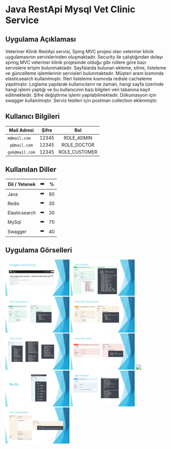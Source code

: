 # Java RestApi Mysql Vet Clinic Service

## Uygulama Açıklaması
Veteriner Klinik RestApi servisi, Sping MVC projesi olan veteriner klinik uygulamasının servislerinden oluşmaktadır. Security ile çalıştığından dolayı spring MVC veteriner klinik projesinde olduğu gibi rollere göre bazı servislere erişim bulunmaktadır. Sayfalarda bulunan ekleme, silme, listeleme ve güncelleme işlemlerinin servisleri bulunmaktadır. Müşteri aram kısmında elasticsearch kullanılmıştır. İlleri listeleme kısmında redisle cacheleme yapılmıştır. Loglama yapılarak kullanıcıların ne zaman, hangi sayfa üzerinde hangi işlemi yaptığı ve bu kullanıcının bazı bilgileri veri tabanına kayıt edilmektedir. Şifre değiştirme işlemi yapılabilmektedir. Dökumasyon için swagger kullanılmıştır. Servis testleri için postman collection eklenmiştir.

## Kullanıcı Bilgileri

 Mail Adresi | Şifre  | Rol |
| ------------- |:-------------:|:-------------:|
|``` m@mail.com ``` | 12345 | ROLE_ADMIN |
|``` p@mail.com``` | 12345 | ROLE_DOCTOR |
| ```gok@mail.com``` | 12345 | ROLE_CUSTOMER |

## Kullanılan Diller

 Dil / Yetenek | :arrow_right: | % |
| ------------- |:-------------:|:-------------:|
| Java | :arrow_right: | 90 |
| Redis | :arrow_right: | 30 |
| Elasticsearch | :arrow_right: | 30 |
| MySql | :arrow_right: | 70 |
| Swagger | :arrow_right: | 40 |

## Uygulama Görselleri
<p>
<a href="https://github.com/Sahsanem/Java-RestApi-Mysql-Vet-Clinic-Service/blob/main/images/restapi%20(6).jpg" target="_blank">
<img src="https://github.com/Sahsanem/Java-RestApi-Mysql-Vet-Clinic-Service/blob/main/images/restapi%20(6).jpg" width="200" style="max-width:100%;"></a>
  
<a href="https://github.com/Sahsanem/Java-RestApi-Mysql-Vet-Clinic-Service/blob/main/images/restapi%20(7).jpg" target="_blank">
<img src="https://github.com/Sahsanem/Java-RestApi-Mysql-Vet-Clinic-Service/blob/main/images/restapi%20(7).jpg" width="200" style="max-width:100%;"></a>
    
<a href="https://github.com/Sahsanem/Java-RestApi-Mysql-Vet-Clinic-Service/blob/main/images/restapi%20(8).jpg" target="_blank">
<img src="https://github.com/Sahsanem/Java-RestApi-Mysql-Vet-Clinic-Service/blob/main/images/restapi%20(8).jpg" width="200" style="max-width:100%;"></a>
      
<a href="https://github.com/Sahsanem/Java-RestApi-Mysql-Vet-Clinic-Service/blob/main/images/restapi%20(9).jpg" target="_blank">
<img src="https://github.com/Sahsanem/Java-RestApi-Mysql-Vet-Clinic-Service/blob/main/images/restapi%20(9).jpg" width="200" style="max-width:100%;"></a>
  
<a href="https://github.com/Sahsanem/Java-RestApi-Mysql-Vet-Clinic-Service/blob/main/images/restapi%20(10).jpg" target="_blank">
<img src="https://github.com/Sahsanem/Java-RestApi-Mysql-Vet-Clinic-Service/blob/main/images/restapi%20(10).jpg" width="200" style="max-width:100%;"></a>
   
<a href="https://github.com/Sahsanem/Java-RestApi-Mysql-Vet-Clinic-Service/blob/main/images/restapi%20(1).jpg" target="_blank">
<img src="https://github.com/Sahsanem/Java-RestApi-Mysql-Vet-Clinic-Service/blob/main/images/restapi%20(1).jpg" width="200" style="max-width:100%;"></a>
      
<a href="https://github.com/Sahsanem/Java-RestApi-Mysql-Vet-Clinic-Service/blob/main/images/restapi%20(2).jpg" target="_blank">
<img src="https://github.com/Sahsanem/Java-RestApi-Mysql-Vet-Clinic-Service/blob/main/images/restapi%20(2).jpgg" width="200" style="max-width:100%;"></a>
        
<a href="https://github.com/Sahsanem/Java-RestApi-Mysql-Vet-Clinic-Service/blob/main/images/restapi%20(3).jpg" target="_blank">
<img src="https://github.com/Sahsanem/Java-RestApi-Mysql-Vet-Clinic-Service/blob/main/images/restapi%20(3).jpg" width="200" style="max-width:100%;"></a>
          
<a href="https://github.com/Sahsanem/Java-RestApi-Mysql-Vet-Clinic-Service/blob/main/images/restapi%20(4).jpg" target="_blank">
<img src="https://github.com/Sahsanem/Java-RestApi-Mysql-Vet-Clinic-Service/blob/main/images/restapi%20(4).jpg" width="200" style="max-width:100%;"></a>
  
<a href="https://github.com/Sahsanem/Java-RestApi-Mysql-Vet-Clinic-Service/blob/main/images/restapi%20(5).jpg" target="_blank">
<img src="https://github.com/Sahsanem/Java-RestApi-Mysql-Vet-Clinic-Service/blob/main/images/restapi%20(5).jpg" width="200" style="max-width:100%;"></a>
  
  </p>
